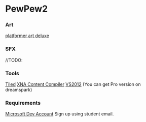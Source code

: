 PewPew2
=======

### Art
[platformer art deluxe](http://opengameart.org/content/platformer-art-deluxe)


### SFX
//TODO: 

### Tools
[Tiled](http://www.mapeditor.org/)
[XNA Content Compiler](http://xnacontentcompiler.codeplex.com/)
[VS2012](#) (You can get Pro version on dreamspark)

### Requirements
[Microsoft Dev Account](https://www.dreamspark.com/) Sign up using student email.
